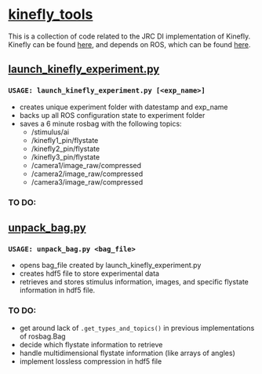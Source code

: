 # [kinefly_tools](https://github.com/williamrowell/kinefly_tools)
This is a collection of code related to the JRC DI implementation of Kinefly.  Kinefly can be found [here](https://github.com/ssafarik/Kinefly), and depends on ROS, which can be found [here](http://www.ros.org/).

## [launch_kinefly_experiment.py](https://github.com/williamrowell/kinefly_tools/blob/master/launch_kinefly_experiment.py)
### `USAGE: launch_kinefly_experiment.py [<exp_name>]`

* creates unique experiment folder with datestamp and exp_name
* backs up all ROS configuration state to experiment folder
* saves a 6 minute rosbag with the following topics:
  * /stimulus/ai
  * /kinefly1_pin/flystate
  * /kinefly2_pin/flystate
  * /kinefly3_pin/flystate
  * /camera1/image_raw/compressed
  * /camera2/image_raw/compressed
  * /camera3/image_raw/compressed

### TO DO:


## [unpack_bag.py](https://github.com/williamrowell/kinefly_tools/blob/master/unpack_bag.py)
### `USAGE: unpack_bag.py <bag_file>`

* opens bag_file created by launch_kinefly_experiment.py
* creates hdf5 file to store experimental data
* retrieves and stores stimulus information, images, and specific flystate information in hdf5 file.

### TO DO:

* get around lack of `.get_types_and_topics()` in previous implementations of rosbag.Bag
* decide which flystate information to retrieve
* handle multidimensional flystate information (like arrays of angles)
* implement lossless compression in hdf5 file
